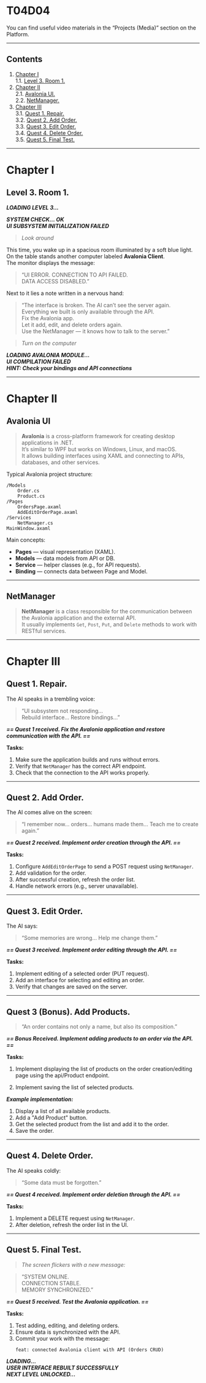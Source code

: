 # T04D04

You can find useful video materials in the “Projects (Media)” section on the Platform.  

---

## Contents

1. [Chapter I](#chapter-i)  
    1.1. [Level 3. Room 1.](#level-3-room-1)
2. [Chapter II](#chapter-ii)  
    2.1. [Avalonia UI.](#avalonia-ui)  
    2.2. [NetManager.](#netmanager)
3. [Chapter III](#chapter-iii)  
    3.1. [Quest 1. Repair.](#quest-1-repair)  
    3.2. [Quest 2. Add Order.](#quest-2-add-order)  
    3.3. [Quest 3. Edit Order.](#quest-3-edit-order)  
    3.4. [Quest 4. Delete Order.](#quest-4-delete-order)  
    3.5. [Quest 5. Final Test.](#quest-5-final-test)

---

# Chapter I

## Level 3. Room 1.

***LOADING LEVEL 3...***

***SYSTEM CHECK... OK***  
***UI SUBSYSTEM INITIALIZATION FAILED***

> *Look around*

This time, you wake up in a spacious room illuminated by a soft blue light.  
On the table stands another computer labeled **Avalonia Client**.  
The monitor displays the message:

> “UI ERROR. CONNECTION TO API FAILED.  
>  DATA ACCESS DISABLED.”

Next to it lies a note written in a nervous hand:

> “The interface is broken. The AI can’t see the server again.  
>   Everything we built is only available through the API.  
>   Fix the Avalonia app.  
>   Let it add, edit, and delete orders again.  
>   Use the NetManager — it knows how to talk to the server.”

> *Turn on the computer*

***LOADING AVALONIA MODULE...***  
***UI COMPILATION FAILED***  
***HINT: Check your bindings and API connections***

---

# Chapter II

## Avalonia UI

> **Avalonia** is a cross-platform framework for creating desktop applications in .NET.  
> It’s similar to WPF but works on Windows, Linux, and macOS.  
> It allows building interfaces using XAML and connecting to APIs, databases, and other services.

Typical Avalonia project structure:
```
/Models
    Order.cs
    Product.cs
/Pages
    OrdersPage.axaml
    AddEditOrderPage.axaml
/Services
    NetManager.cs
MainWindow.axaml
```

Main concepts:
- **Pages** — visual representation (XAML).  
- **Models** — data models from API or DB.  
- **Service** — helper classes (e.g., for API requests).  
- **Binding** — connects data between Page and Model.

---

## NetManager

> **NetManager** is a class responsible for the communication between the Avalonia application and the external API.  
> It usually implements `Get`, `Post`, `Put`, and `Delete` methods to work with RESTful services.

---

# Chapter III

## Quest 1. Repair.

The AI speaks in a trembling voice:

> “UI subsystem not responding...  
>  Rebuild interface... Restore bindings...”

_**== Quest 1 received. Fix the Avalonia application and restore communication with the API. ==**_

**Tasks:**
1. Make sure the application builds and runs without errors.  
2. Verify that `NetManager` has the correct API endpoint.  
3. Check that the connection to the API works properly.

---

## Quest 2. Add Order.

The AI comes alive on the screen:

> “I remember now... orders... humans made them... Teach me to create again.”

_**== Quest 2 received. Implement order creation through the API. ==**_

**Tasks:**
1. Configure `AddEditOrderPage` to send a POST request using `NetManager`.  
2. Add validation for the order.  
3. After successful creation, refresh the order list.  
4. Handle network errors (e.g., server unavailable).

---

## Quest 3. Edit Order.

The AI says:

> “Some memories are wrong... Help me change them.”

_**== Quest 3 received. Implement order editing through the API. ==**_

**Tasks:**
1. Implement editing of a selected order (PUT request).  
2. Add an interface for selecting and editing an order.  
3. Verify that changes are saved on the server.  

---

## Quest 3 (Bonus). Add Products.

> “An order contains not only a name, but also its composition.”

_**== Bonus Received. Implement adding products to an order via the API. ==**_

**Tasks:**

1. Implement displaying the list of products on the order creation/editing page using the api/Product endpoint.

2. Implement saving the list of selected products.

***Example implementation:***

1. Display a list of all available products.
2. Add a "Add Product" button.
3. Get the selected product from the list and add it to the order.
4. Save the order.

---

## Quest 4. Delete Order.

The AI speaks coldly:

> “Some data must be forgotten.”

_**== Quest 4 received. Implement order deletion through the API. ==**_

**Tasks:**
1. Implement a DELETE request using `NetManager`.  
2. After deletion, refresh the order list in the UI.  

---

## Quest 5. Final Test.

> *The screen flickers with a new message:*

> “SYSTEM ONLINE.  
>  CONNECTION STABLE.  
>  MEMORY SYNCHRONIZED.”

_**== Quest 5 received. Test the Avalonia application. ==**_

**Tasks:**
1. Test adding, editing, and deleting orders.  
2. Ensure data is synchronized with the API.  
3. Commit your work with the message:  
   ```
   feat: connected Avalonia client with API (Orders CRUD)
   ```

***LOADING...***  
***USER INTERFACE REBUILT SUCCESSFULLY***  
***NEXT LEVEL UNLOCKED...***  
